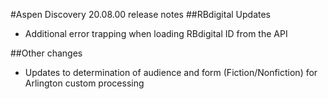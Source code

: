 #Aspen Discovery 20.08.00 release notes
##RBdigital Updates
- Additional error trapping when loading RBdigital ID from the API

##Other changes
- Updates to determination of audience and form (Fiction/Nonfiction) for Arlington custom processing